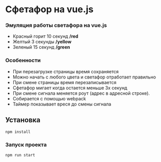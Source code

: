 # Сфетафор на vue.js

### Эмуляция работы светафора на vue.js
- Красный горит 10 секунд **/red**
- Желтый 3 секунды **/yellow**
- Зеленый 15 секунд **/green**

### Особенности
- При перезагрузке страницы время сохраняется
- Можно начать с любого цвета и светафор отработает правильно
- При смене страницы время перезаписывается
- Сфетафор мигает когда остается меньше 3х секунд
- При смене сигнала меняется роут (адрес в адресной строке).
- Собирается с помощью webpack
- Таймер показывает вреся до смены сигнала

## Установка
```
npm install
```

### Запуск проекта
```
npm run start
```
